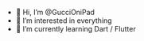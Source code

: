 - 👋 Hi, I’m @GucciOniPad
- 👀 I’m interested in everything
- 🌱 I’m currently learning Dart / Flutter 

<!---
GucciOniPad/GucciOniPad is a ✨ special ✨ repository because its `README.md` (this file) appears on your GitHub profile.
You can click the Preview link to take a look at your changes.
--->
